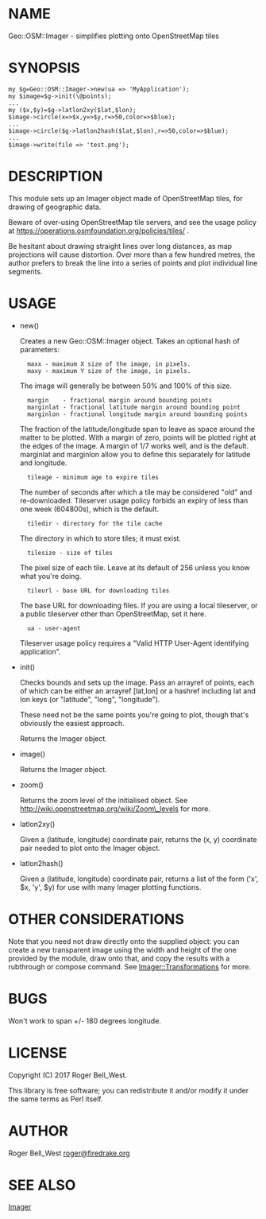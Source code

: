 # NAME

Geo::OSM::Imager - simplifies plotting onto OpenStreetMap tiles

# SYNOPSIS

    my $g=Geo::OSM::Imager->new(ua => 'MyApplication');
    my $image=$g->init(\@points);
    ...
    my ($x,$y)=$g->latlon2xy($lat,$lon);
    $image->circle(x=>$x,y=>$y,r=>50,color=>$blue);
    ...
    $image->circle($g->latlon2hash($lat,$lon),r=>50,color=>$blue);
    ...
    $image->write(file => 'test.png');

# DESCRIPTION

This module sets up an Imager object made of OpenStreetMap tiles, for
drawing of geographic data.

Beware of over-using OpenStreetMap tile servers, and see the usage
policy at https://operations.osmfoundation.org/policies/tiles/ .

Be hesitant about drawing straight lines over long distances, as map
projections will cause distortion. Over more than a few hundred
metres, the author prefers to break the line into a series of points
and plot individual line segments.

# USAGE

- new()

    Creates a new Geo::OSM::Imager object. Takes an optional hash of
    parameters:

        maxx - maximum X size of the image, in pixels.
        maxy - maximum Y size of the image, in pixels.

    The image will generally be between 50% and 100% of this size.

        margin    - fractional margin around bounding points
        marginlat - fractional latitude margin around bounding point
        marginlon - fractional longitude margin around bounding points

    The fraction of the latitude/longitude span to leave as space around
    the matter to be plotted. With a margin of zero, points will be
    plotted right at the edges of the image. A margin of 1/7 works well,
    and is the default. marginlat and marginlon allow you to define this
    separately for latitude and longitude.

        tileage - minimum age to expire tiles

    The number of seconds after which a tile may be considered "old" and
    re-downloaded. Tileserver usage policy forbids an expiry of less than
    one week (604800s), which is the default.

        tiledir - directory for the tile cache

    The directory in which to store tiles; it must exist.

        tilesize - size of tiles

    The pixel size of each tile. Leave at its default of 256 unless you
    know what you're doing.

        tileurl - base URL for downloading tiles

    The base URL for downloading files. If you are using a local
    tileserver, or a public tileserver other than OpenStreetMap, set it
    here.

        ua - user-agent

    Tileserver usage policy requires a "Valid HTTP User-Agent identifying
    application".

- init()

    Checks bounds and sets up the image. Pass an arrayref of points, each
    of which can be either an arrayref \[lat,lon\] or a hashref including
    lat and lon keys (or "latitude", "long", "longitude").

    These need not be the same points you're going to plot, though that's
    obviously the easiest approach.

    Returns the Imager object.

- image()

    Returns the Imager object.

- zoom()

    Returns the zoom level of the initialised object. See
    http://wiki.openstreetmap.org/wiki/Zoom\_levels for more.

- latlon2xy()

    Given a (latitude, longitude) coordinate pair, returns the (x, y)
    coordinate pair needed to plot onto the Imager object.

- latlon2hash()

    Given a (latitude, longitude) coordinate pair, returns a list of the
    form ('x', $x, 'y', $y) for use with many Imager plotting functions.

# OTHER CONSIDERATIONS

Note that you need not draw directly onto the supplied object: you can
create a new transparent image using the width and height of the one
provided by the module, draw onto that, and copy the results with a
rubthrough or compose command. See [Imager::Transformations](https://metacpan.org/pod/Imager::Transformations) for
more.

# BUGS

Won't work to span +/- 180 degrees longitude.

# LICENSE

Copyright (C) 2017 Roger Bell\_West.

This library is free software; you can redistribute it and/or modify
it under the same terms as Perl itself.

# AUTHOR

Roger Bell\_West <roger@firedrake.org>

# SEE ALSO

[Imager](https://metacpan.org/pod/Imager)
